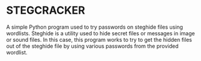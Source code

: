 # STEGCRACKER
A simple Python program used to try passwords on steghide files using wordlists. Steghide is a utility used to hide secret files or messages in image or sound files. In this case, this program works to try to get the hidden files out of the steghide file by using various passwords from the provided wordlist.
